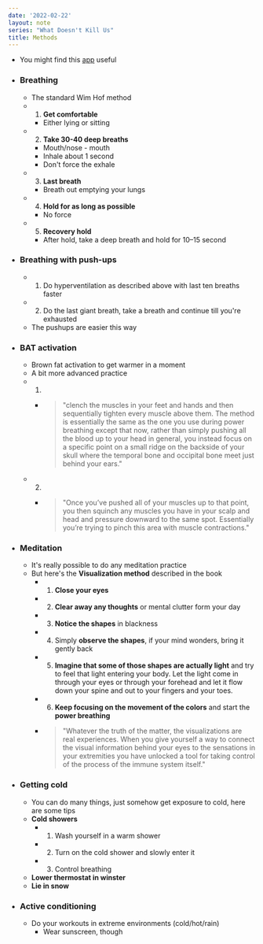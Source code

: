 ```yaml
---
date: '2022-02-22'
layout: note
series: "What Doesn't Kill Us"
title: Methods
---
```


- You might find this [app](https://www.wimhofmethod.com/wim-hof-method-mobile-app) useful
- ### Breathing
	- The standard Wim Hof method
	- 1. **Get comfortable**
		- Either lying or sitting
	- 2. **Take 30-40 deep breaths**
		- Mouth/nose - mouth
		- Inhale about 1 second
		- Don't force the exhale
	- 3. **Last breath**
		- Breath out emptying your lungs
	- 4. **Hold for as long as possible**
		- No force
	- 5. **Recovery hold**
		- After hold, take a deep breath and hold for 10–15 second
- ### Breathing with push-ups
	- 1. Do hyperventilation as described above with last ten breaths faster
	- 2. Do the last giant breath, take a breath and continue till you're exhausted
	- The pushups are easier this way
- ### BAT activation
	- Brown fat activation to get warmer in a moment
	- A bit more advanced practice
	- 1.
		- > "clench the muscles in your feet and hands and then sequentially tighten every muscle above them. The method is essentially the same as the one you use during power breathing except that now, rather than simply pushing all the blood up to your head in general, you instead focus on a specific point on a small ridge on the backside of your skull where the temporal bone and occipital bone meet just behind your ears."
	- 2.
		- > "Once you’ve pushed all of your muscles up to that point, you then squinch any muscles you have in your scalp and head and pressure downward to the same spot. Essentially you’re trying to pinch this area with muscle contractions."
- ### Meditation
	- It's really possible to do any meditation practice
	- But here's the **Visualization method** described in the book
		- 1. **Close your eyes**
		- 2. **Clear away any thoughts** or mental clutter form your day
		- 3. **Notice the shapes** in blackness
		- 4. Simply **observe the shapes**, if your mind wonders, bring it gently back
		- 5. **Imagine that some of those shapes are actually light** and try to feel that light entering your body. Let the light come in through your eyes or through your forehead and let it flow down your spine and out to your fingers and your toes.
		- 6. **Keep focusing on the movement of the colors** and start the **power breathing**
		- >"Whatever the truth of the matter, the visualizations are real experiences. When you give yourself a way to connect the visual information behind your eyes to the sensations in your extremities you have unlocked a tool for taking control of the process of the immune system itself."
- ### Getting cold
	- You can do many things, just somehow get exposure to cold, here are some tips
	- **Cold showers**
		- 1. Wash yourself in a warm shower
		- 2. Turn on the cold shower and slowly enter it
		- 3. Control breathing
	- **Lower thermostat in winster**
	- **Lie in snow**
- ### Active conditioning
	- Do your workouts in extreme environments (cold/hot/rain)
		- Wear sunscreen, though